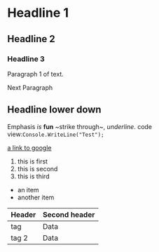 # Headline 1
## Headline 2
### Headline 3
Paragraph 1 of text.

Next Paragraph

## Headline lower down
Emphasis *is* **fun** ~strike through~, _underline_. code view:`Console.WriteLine("Test");`

[a link to google](http://google.com)

1. this is first
2. this is second
3. this is third

- an item
- another item

| Header | Second header |
|-|-|
| tag | Data |
| tag 2 | Data |